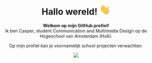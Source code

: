 <div align="center">
  <h1>Hallo wereld! <img src="./assets/hi.gif" width="35"></h1>
  <p><strong>Welkom op mijn GitHub profiel!</strong><br>
  Ik ben Casper, student Communication and Multimedia Design op de Hogeschool van Amsterdam (HvA).</p>
  <p>Op mijn profiel kan je voornamelijk school projecten verwachten.</p>
  <img src="./assets/gojo dancing.gif">
